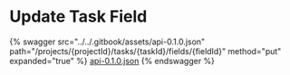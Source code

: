 # Update Task Field

{% swagger src="../../.gitbook/assets/api-0.1.0.json" path="/projects/{projectId}/tasks/{taskId}/fields/{fieldId}" method="put" expanded="true" %}
[api-0.1.0.json](<../../.gitbook/assets/api-0.1.0.json>)
{% endswagger %}

